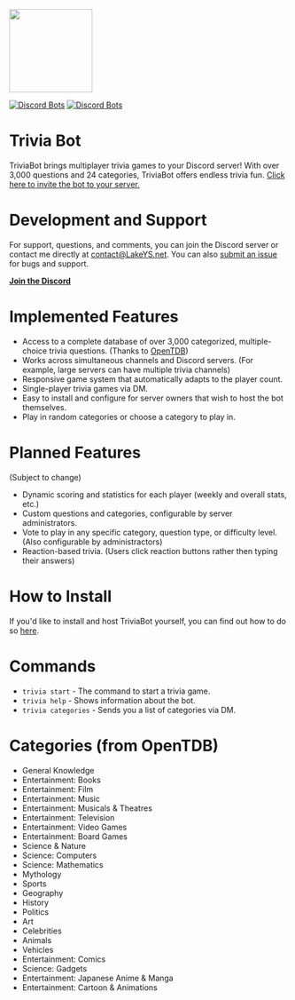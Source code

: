 <img src=http://lakeys.net/triviabot/profile_t.png width=150 height=150>

[![Discord Bots](https://discordbots.org/api/widget/status/337654994461261825.png?noavatar=true)](https://discordbots.org/bot/337654994461261825)
[![Discord Bots](https://discordbots.org/api/widget/servers/337654994461261825.png?noavatar=true)](https://discordbots.org/bot/337654994461261825)

# Trivia Bot
TriviaBot brings multiplayer trivia games to your Discord server! With over 3,000 questions and 24 categories, TriviaBot offers endless trivia fun.
[Click here to invite the bot to your server.](https://discordapp.com/oauth2/authorize?client_id=337654994461261825&scope=bot)

# Development and Support
For support, questions, and comments, you can join the Discord server or contact me directly at contact@LakeYS.net. You can also [submit an issue](https://github.com/LakeYS/Discord-Trivia-Bot/issues/new) for bugs and support.

**[Join the Discord](https://discord.gg/s3vCQba)**

# Implemented Features
- Access to a complete database of over 3,000 categorized, multiple-choice trivia questions. (Thanks to [OpenTDB](https://opentdb.com))
- Works across simultaneous channels and Discord servers. (For example, large servers can have multiple trivia channels)
- Responsive game system that automatically adapts to the player count.
- Single-player trivia games via DM.
- Easy to install and configure for server owners that wish to host the bot themselves.
- Play in random categories or choose a category to play in.

# Planned Features
(Subject to change)
- Dynamic scoring and statistics for each player (weekly and overall stats, etc.)
- Custom questions and categories, configurable by server administrators.
- Vote to play in any specific category, question type, or difficulty level. (Also configurable by administractors)
- Reaction-based trivia. (Users click reaction buttons rather then typing their answers)

# How to Install
If you'd like to install and host TriviaBot yourself, you can find out how to do so [here](http://lakeys.net/triviabot/install.html).

# Commands
- `trivia start` - The command to start a trivia game.
- `trivia help` - Shows information about the bot.
- `trivia categories` - Sends you a list of categories via DM.

# Categories (from OpenTDB)
- General Knowledge
- Entertainment: Books
- Entertainment: Film
- Entertainment: Music
- Entertainment: Musicals & Theatres
- Entertainment: Television
- Entertainment: Video Games
- Entertainment: Board Games
- Science & Nature
- Science: Computers
- Science: Mathematics
- Mythology
- Sports
- Geography
- History
- Politics
- Art
- Celebrities
- Animals
- Vehicles
- Entertainment: Comics
- Science: Gadgets
- Entertainment: Japanese Anime & Manga
- Entertainment: Cartoon & Animations
